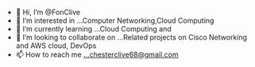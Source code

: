 - 👋 Hi, I’m @FonClive
- 👀 I’m interested in ...Computer Networking,Cloud Computing 
- 🌱 I’m currently learning ...Cloud Computing and 
- 💞️ I’m looking to collaborate on ...Related projects on Cisco Networking and AWS cloud, DevOps
- 📫 How to reach me ...chesterclive68@gmail.com

<!---
FonClive/FonClive is a ✨ special ✨ repository because its `README.md` (this file) appears on your GitHub profile.
You can click the Preview link to take a look at your changes.
--->

